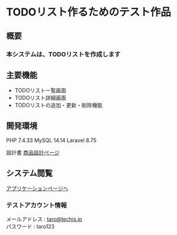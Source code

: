 # TODOリスト作るためのテスト作品
## 概要
### 本システムは、TODOリストを作成します
## 主要機能  
- TODOリスト一覧画面
- TODOリスト詳細画面
- TODOリストの追加・更新・削除機能  


## 開発環境
PHP 7.4.33
MySQL 14.14
Laravel 8.75

設計書
[商品設計ページ]()



## システム閲覧
[アプリケーションページへ](https://iri-1.com/todo-laravel/public/)

### テストアカウント情報
メールアドレス : taro@techis.jp  
パスワード : taro123

